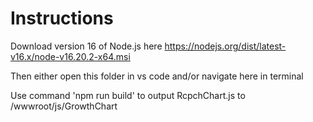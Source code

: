 # Instructions

Download version 16 of Node.js here https://nodejs.org/dist/latest-v16.x/node-v16.20.2-x64.msi

Then either open this folder in vs code and/or navigate here in terminal

Use command 'npm run build' to output RcpchChart.js to /wwwroot/js/GrowthChart